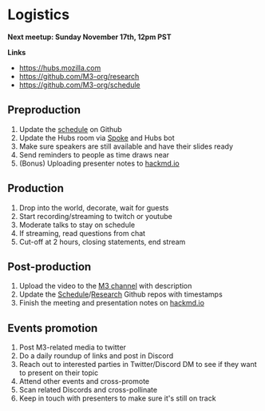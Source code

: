# Logistics

**Next meetup: Sunday November 17th, 12pm PST**



**Links**

- https://hubs.mozilla.com
- https://github.com/M3-org/research
- https://github.com/M3-org/schedule

## Preproduction

1. Update the [schedule](https://github.com/M3-org/schedule) on Github
2. Update the Hubs room via [Spoke](https://hubs.mozilla.com/spoke) and Hubs bot
3. Make sure speakers are still available and have their slides ready
4. Send reminders to people as time draws near
5. (Bonus) Uploading presenter notes to [hackmd.io](https://hackmd.io/cLr7SN-ER2uOvYc_IlC87A)

## Production

1. Drop into the world, decorate, wait for guests
2. Start recording/streaming to twitch or youtube
3. Moderate talks to stay on schedule
4. If streaming, read questions from chat
5. Cut-off at 2 hours, closing statements, end stream

## Post-production

1. Upload the video to the [M3 channel](https://www.youtube.com/channel/UC87Q7_5ooY8FSLwOec52ZPQ) with description
2. Update the [Schedule](https://github.com/M3-org/schedule)/[Research](https://github.com/M3-org/research) Github repos with timestamps
3. Finish the meeting and presentation notes on [hackmd.io](https://hackmd.io)

## Events promotion

1. Post M3-related media to twitter
1. Do a daily roundup of links and post in Discord
1. Reach out to interested parties in Twitter/Discord DM to see if they want to present on their topic
1. Attend other events and cross-promote
1. Scan related Discords and cross-pollinate
1. Keep in touch with presenters to make sure it's still on track

